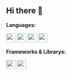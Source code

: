 ## Hi there 👋

<!--
**adrian-willi/adrian-willi** is a ✨ _special_ ✨ repository because its `README.md` (this file) appears on your GitHub profile.

Here are some ideas to get you started:

- 🔭 I’m currently working on ...
- 🌱 I’m currently learning ...
- 👯 I’m looking to collaborate on ...
- 🤔 I’m looking for help with ...
- 💬 Ask me about ...
- 📫 How to reach me: ...
- 😄 Pronouns: ...
- ⚡ Fun fact: ...
-->
**Languages:**  

<code><img height="25" src="https://cdn.svgporn.com/logos/python.svg"></code>
<code><img height="25" src="https://cdn.svgporn.com/logos/javascript.svg"></code>
<code><img height="25" src="https://cdn.svgporn.com/logos/java.svg"></code>
<code><img height="25" src="https://cdn.svgporn.com/logos/bash-icon.svg"></code>

**Frameworks & Librarys:**  

<code><img height="25" src="https://cdn.svgporn.com/logos/pytorch-icon.svg"></code>
<code><img height="25" src="https://cdn.svgporn.com/logos/tensorflow.svg"></code>



